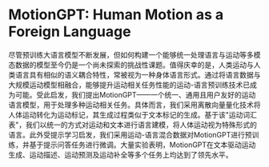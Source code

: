 # MotionGPT: Human Motion as a Foreign Language

尽管预训练大语言模型不断发展，但如何构建一个能够统一处理语言与运动等多模态数据的模型至今仍是一个尚未探索的挑战性课题。值得庆幸的是，人类运动与人类语言具有相似的语义耦合特性，常被视为一种身体语言形式。通过将语言数据与大规模运动模型相融合，能够提升运动相关任务性能的运动-语言预训练技术已成为可能。受此启发，我们提出MotionGPT——一个统一、通用且用户友好的运动语言模型，用于处理多种运动相关任务。具体而言，我们采用离散向量量化技术将人体运动转化为运动标记，其生成过程类似于文本标记的生成。基于该"运动词汇表"，我们以统一的方式对运动和文本进行语言建模，将人体运动视为特殊形式的语言。此外受提示学习启发，我们采用运动-语言混合数据对MotionGPT进行预训练，并基于提示问答任务进行微调。大量实验表明，MotionGPT在文本驱动运动生成、运动描述、运动预测及运动补全等多个任务上均达到了领先水平。